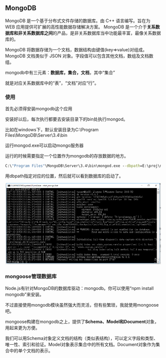 ## MongoDB
MongoDB 是一个基于分布式文件存储的数据库。由 C++ 语言编写。旨在为 WEB 应用提供可扩展的高性能数据存储解决方案。
MongoDB 是一个介于**关系数据库和非关系数据库之间**的产品，是非关系数据库当中功能最丰富，最像关系数据库的。


MongoDB 将数据存储为一个文档，数据结构由键值(key=>value)对组成。MongoDB 文档类似于 JSON 对象。字段值可以包含其他文档，数组及文档数组。

mongodb中有三元素：**数据库，集合，文档**，其中“集合”

就是对应关系数据库中的“表”，“文档”对应“行”。

### 使用
首先必须得安装mongodb这个应用

安装好以后，每次执行都要去安装目录下的bin处执行mongod。

比如在windows下，默认安装目录为C:\Program Files\MongoDB\Server\3.4\bin

运行mongod.exe可以启动mongo服务器

运行的时候需要指定一个位置作为mongodb的存放数据的地方。

``` bat
C:\"Program Files"\MongoDB\Server\3.4\bin\mongod.exe --dbpath=E:\proj\mongo_db
```

用dbpath指定对应的位置，然后就可以看到数据库的启动了。

![](image/mongodb1.png)

### mongoose管理数据库
Node.js有针对MongoDB的数据库驱动：mongodb。你可以使用“npm install mongodb”来安装。

不过直接使用mongodb模块虽然强大而灵活，但有些繁琐，我就使用mongoose吧。

mongoose构建在mongodb之上，提供了**Schema、Model和Document**对象，用起来更为方便。

我们可以用Schema对象定义文档的结构（类似表结构），可以定义字段和类型、唯一性、索引和验证。Model对象表示集合中的所有文档。Document对象作为集合中的单个文档的表示。



